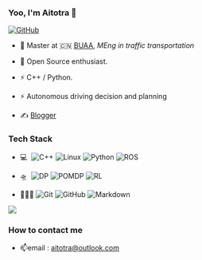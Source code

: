 ### Yoo, I'm Aitotra 👋

[![GitHub](https://img.shields.io/badge/dynamic/json?logo=github&label=GitHub&labelColor=495867&color=495867&query=%24.data.totalSubs&url=https%3A%2F%2Fapi.spencerwoo.com%2Fsubstats%2F%3Fsource%3Dgithub%26queryKey%3Dhayschan&style=flat-square)](https://github.com/zf-account)


- 🌱 Master at 🇨🇳 [BUAA](https://www.buaa.edu.cn/), _MEng in traffic transportation_

- 🍻 Open Source enthusiast.

- ⚡ C++ / Python.

- ⚡ Autonomous driving decision and planning

- ✍️ [Blogger](https://blog.csdn.net/m0_55127902?spm=1000.2115.3001.5343)



### Tech Stack

* 💻&#160; ![C++](https://img.shields.io/badge/-C%2B%2B-lightgrey) ![Linux](https://img.shields.io/badge/-Linux-orange) ![Python](https://img.shields.io/badge/-Pyhton-blue) ![ROS](https://img.shields.io/badge/ros-orange)


* 🛸&#160; ![DP](https://img.shields.io/badge/DynamicProgramming-Optimal-blue) ![POMDP](https://img.shields.io/badge/POMDP-green) ![RL](https://img.shields.io/badge/Reinforcement%20Learning-blue)

* 👨🏽‍💻&#160;![Git](https://img.shields.io/badge/-Git-blue) ![GitHub](https://img.shields.io/badge/-GitHub-red) ![Markdown](https://img.shields.io/badge/-Markdown-blue)

<p align="left">
<img align="center" src="https://github-readme-stats.zohan.tech/api/top-langs/?username=zf-account&hide_langs_below=1&theme=default&line_height=27&layout=compact" />


### How to contact me

* 📫email : aitotra@outlook.com
